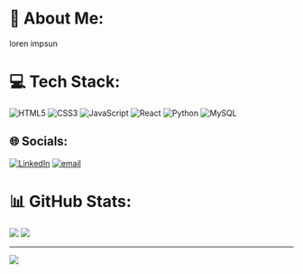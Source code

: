 # 💫 About Me:
loren impsun<br>

# 💻 Tech Stack:
![HTML5](https://img.shields.io/badge/html5-%23E34F26.svg?style=for-the-badge&logo=html5&logoColor=white) ![CSS3](https://img.shields.io/badge/css3-%231572B6.svg?style=for-the-badge&logo=css3&logoColor=white) ![JavaScript](https://img.shields.io/badge/javascript-%23323330.svg?style=for-the-badge&logo=javascript&logoColor=%23F7DF1E) ![React](https://img.shields.io/badge/react-%2320232a.svg?style=for-the-badge&logo=react&logoColor=%2361DAFB) ![Python](https://img.shields.io/badge/python-3670A0?style=for-the-badge&logo=python&logoColor=ffdd54) ![MySQL](https://img.shields.io/badge/mysql-4479A1.svg?style=for-the-badge&logo=mysql&logoColor=white)
## 🌐 Socials:
[![LinkedIn](https://img.shields.io/badge/LinkedIn-%230077B5.svg?logo=linkedin&logoColor=white)](https://linkedin.com/in/test) [![email](https://img.shields.io/badge/Email-D14836?logo=gmail&logoColor=white)](mailto:test) 

# 📊 GitHub Stats:
![](https://github-readme-stats.vercel.app/api?username=Azul-Marino000080&theme=dark&hide_border=false&include_all_commits=true&count_private=false) 
![](https://nirzak-streak-stats.vercel.app/?user=Azul-Marino000080&theme=dark&hide_border=false)<br/>


---
[![](https://visitcount.itsvg.in/api?id=Azul-Marino000080&icon=1&color=12)](https://visitcount.itsvg.in)

<!-- Proudly created with GPRM ( https://gprm.itsvg.in ) -->
